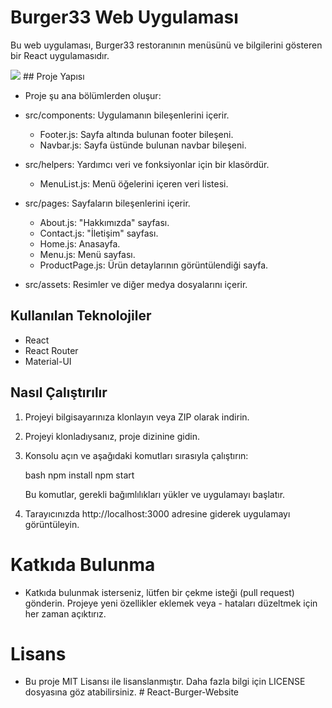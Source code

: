 # Burger33 Web Uygulaması

Bu web uygulaması, Burger33 restoranının menüsünü ve bilgilerini gösteren bir React uygulamasıdır.
 
 <img src="/src/assets/gif1.gif">
## Proje Yapısı

- Proje şu ana bölümlerden oluşur:

- src/components: Uygulamanın bileşenlerini içerir.
  - Footer.js: Sayfa altında bulunan footer bileşeni.
  - Navbar.js: Sayfa üstünde bulunan navbar bileşeni.
- src/helpers: Yardımcı veri ve fonksiyonlar için bir klasördür.
  - MenuList.js: Menü öğelerini içeren veri listesi.
- src/pages: Sayfaların bileşenlerini içerir.
  - About.js: "Hakkımızda" sayfası.
  - Contact.js: "İletişim" sayfası.
  - Home.js: Anasayfa.
  - Menu.js: Menü sayfası.
  - ProductPage.js: Ürün detaylarının görüntülendiği sayfa.
- src/assets: Resimler ve diğer medya dosyalarını içerir.

## Kullanılan Teknolojiler

- React
- React Router
- Material-UI

## Nasıl Çalıştırılır

1. Projeyi bilgisayarınıza klonlayın veya ZIP olarak indirin.
2. Projeyi klonladıysanız, proje dizinine gidin.
3. Konsolu açın ve aşağıdaki komutları sırasıyla çalıştırın:

   bash
   npm install
   npm start
   
   Bu komutlar, gerekli bağımlılıkları yükler ve uygulamayı başlatır.
4. Tarayıcınızda http://localhost:3000 adresine giderek uygulamayı görüntüleyin.

# Katkıda Bulunma

- Katkıda bulunmak isterseniz, lütfen bir çekme isteği (pull request) gönderin. Projeye yeni özellikler eklemek veya - hataları düzeltmek için her zaman açıktırız.

# Lisans
- Bu proje MIT Lisansı ile lisanslanmıştır. Daha fazla bilgi için LICENSE dosyasına göz atabilirsiniz.
#   R e a c t - B u r g e r - W e b s i t e 
 
 
